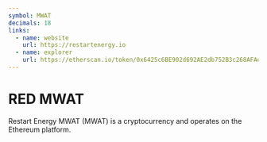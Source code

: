 ```yaml
---
symbol: MWAT
decimals: 18
links:
  - name: website
    url: https://restartenergy.io
  - name: explorer
    url: https://etherscan.io/token/0x6425c6BE902d692AE2db752B3c268AFAdb099D3b
---
```


# RED MWAT

Restart Energy MWAT (MWAT) is a cryptocurrency and operates on the Ethereum platform.
